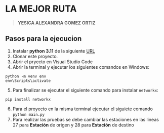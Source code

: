 # LA MEJOR RUTA
> **YESICA ALEXANDRA GOMEZ ORTIZ**

## Pasos para la ejecucion
1. Instalar **python 3.11** de la siguiente [URL](https://www.microsoft.com/store/productId/9NRWMJP3717K?ocid=pdpshare)
2. Clonar este proyecto.
3. Abrir el pryecto en Visual Studio Code
4. Abrir la terminal y ejecutar los siguientes comandos en Windows:
```
python -m venv env
env\Scripts\activate
```
5. Para finalizar se ejecutar el siguiente comando para instalar `networkx`:
```
pip install networkx
```
6. Para  el proyecto en la misma terminal ejecutar el siguiete comando `python main.py`
7. Para realizar las pruebas se debe cambiar las estaciones en las lineas 27 para **Estación** de origen y 28 para **Estación** de destino